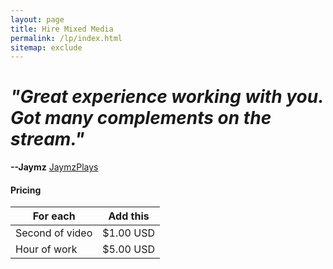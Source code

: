 ```yaml
---
layout: page
title: Hire Mixed Media
permalink: /lp/index.html
sitemap: exclude
---
```

<h1><em>"Great experience working with you. Got many complements on the stream."</em></h1>
<strong>--Jaymz</strong> <a href="http://youtube.com/jaymzplays">JaymzPlays</a>
<div itemscope itemtype="http://schema.org/VideoObject"><meta itemprop="name" content="Mixed Media Studios Reel Alpha" /><meta itemprop="description" content="Feel free to contact us for more info at www.mixedmediastudios.org" /><meta itemprop="thumbnailUrl" content="http://content.jwplatform.com/thumbs/5LP240lR-1280.jpg" /><meta itemprop="contentUrl" content="http://content.jwplatform.com/videos/5LP240lR-t6QcjYVh.mp4" /><script type="application/javascript" src="//content.jwplatform.com/players/5LP240lR-fItgGBXc.js"></script></div>

#### Pricing

For each | Add this
--------|--------
Second of video | $1.00 USD
Hour of work | $5.00 USD
